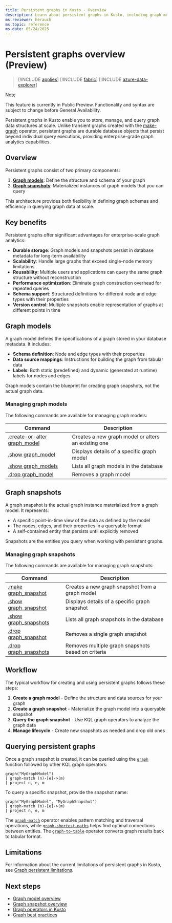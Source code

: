 ```yaml
---
title: Persistent graphs in Kusto - Overview
description: Learn about persistent graphs in Kusto, including graph models, snapshots, and management commands for scalable graph analytics.
ms.reviewer: herauch
ms.topic: reference
ms.date: 05/24/2025
---
```


# Persistent graphs overview (Preview)

> [!INCLUDE [applies](../../includes/applies-to-version/applies.md)] [!INCLUDE [fabric](../../includes/applies-to-version/fabric.md)] [!INCLUDE [azure-data-explorer](../../includes/applies-to-version/azure-data-explorer.md)]

> [!NOTE]
> This feature is currently in Public Preview. Functionality and syntax are subject to change before General Availability.

Persistent graphs in Kusto enable you to store, manage, and query graph data structures at scale. Unlike transient graphs created with the [make-graph](../../query/make-graph-operator.md) operator, persistent graphs are durable database objects that persist beyond individual query executions, providing enterprise-grade graph analytics capabilities.

## Overview

Persistent graphs consist of two primary components:

1. **[Graph models](graph-model-overview.md)**: Define the structure and schema of your graph
2. **[Graph snapshots](graph-snapshot-overview.md)**: Materialized instances of graph models that you can query

This architecture provides both flexibility in defining graph schemas and efficiency in querying graph data at scale.

## Key benefits

Persistent graphs offer significant advantages for enterprise-scale graph analytics:

- **Durable storage**: Graph models and snapshots persist in database metadata for long-term availability
- **Scalability**: Handle large graphs that exceed single-node memory limitations
- **Reusability**: Multiple users and applications can query the same graph structure without reconstruction
- **Performance optimization**: Eliminate graph construction overhead for repeated queries
- **Schema support**: Structured definitions for different node and edge types with their properties
- **Version control**: Multiple snapshots enable representation of graphs at different points in time

## Graph models

A graph model defines the specifications of a graph stored in your database metadata. It includes:

- **Schema definition**: Node and edge types with their properties
- **Data source mappings**: Instructions for building the graph from tabular data
- **Labels**: Both static (predefined) and dynamic (generated at runtime) labels for nodes and edges

Graph models contain the blueprint for creating graph snapshots, not the actual graph data.

### Managing graph models

The following commands are available for managing graph models:

| Command | Description |
|---------|-------------|
| [.create-or-alter graph_model](graph-model-create-or-alter.md) | Creates a new graph model or alters an existing one |
| [.show graph_model](graph-model-show.md) | Displays details of a specific graph model |
| [.show graph_models](graph-models-show.md) | Lists all graph models in the database |
| [.drop graph_model](graph-model-drop.md) | Removes a graph model |

## Graph snapshots

A graph snapshot is the actual graph instance materialized from a graph model. It represents:

- A specific point-in-time view of the data as defined by the model
- The nodes, edges, and their properties in a queryable format
- A self-contained entity that persists until explicitly removed

Snapshots are the entities you query when working with persistent graphs.

### Managing graph snapshots

The following commands are available for managing graph snapshots:

| Command | Description |
|---------|-------------|
| [.make graph_snapshot](graph-snapshot-make.md) | Creates a new graph snapshot from a graph model |
| [.show graph_snapshot](graph-snapshot-show.md) | Displays details of a specific graph snapshot |
| [.show graph_snapshots](graph-snapshots-show.md) | Lists all graph snapshots in the database |
| [.drop graph_snapshot](graph-snapshot-drop.md) | Removes a single graph snapshot |
| [.drop graph_snapshots](graph-snapshots-drop.md) | Removes multiple graph snapshots based on criteria |

## Workflow

The typical workflow for creating and using persistent graphs follows these steps:

1. **Create a graph model** - Define the structure and data sources for your graph
2. **Create a graph snapshot** - Materialize the graph model into a queryable snapshot
3. **Query the graph snapshot** - Use KQL graph operators to analyze the graph data
4. **Manage lifecycle** - Create new snapshots as needed and drop old ones

## Querying persistent graphs

Once a graph snapshot is created, it can be queried using the [`graph`](../../query/graph-function.md) function followed by other KQL graph operators:

```kusto
graph("MyGraphModel")
| graph-match (n)-[e]->(m)
| project n, e, m
```

To query a specific snapshot, provide the snapshot name:

```kusto
graph("MyGraphModel", "MyGraphSnapshot")
| graph-match (n)-[e]->(m)
| project n, e, m
```

The [`graph-match`](../../query/graph-match-operator.md) operator enables pattern matching and traversal operations, while [`graph-shortest-paths`](../../query/graph-shortest-paths-operator.md) helps find optimal connections between entities. The [`graph-to-table`](../../query/graph-to-table-operator.md) operator converts graph results back to tabular format.

## Limitations

For information about the current limitations of persistent graphs in Kusto, see [Graph persistent limitations](graph-persistent-limitations.md).

## Next steps

* [Graph model overview](graph-model-overview.md)
* [Graph snapshot overview](graph-snapshot-overview.md)
* [Graph operators in Kusto](../../query/graph-operators.md)
* [Graph best practices](../../query/graph-best-practices.md)